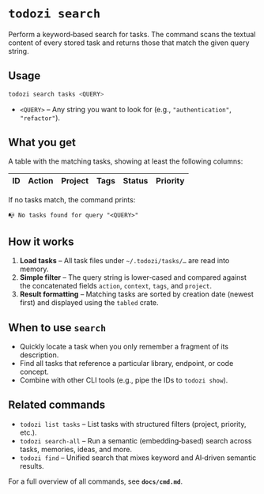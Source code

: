 # `todozi search`

Perform a keyword‑based search for tasks.
The command scans the textual content of every stored task and returns those that match the given query string.

## Usage

```sh
todozi search tasks <QUERY>
```

- `<QUERY>` – Any string you want to look for (e.g., `"authentication"`, `"refactor"`).

## What you get

A table with the matching tasks, showing at least the following columns:

| ID | Action | Project | Tags | Status | Priority |
|----|--------|---------|------|--------|----------|

If no tasks match, the command prints:

```
📭 No tasks found for query "<QUERY>"
```

## How it works

1. **Load tasks** – All task files under `~/.todozi/tasks/…` are read into memory.
2. **Simple filter** – The query string is lower‑cased and compared against the concatenated fields `action`, `context`, `tags`, and `project`.
3. **Result formatting** – Matching tasks are sorted by creation date (newest first) and displayed using the `tabled` crate.

## When to use `search`

- Quickly locate a task when you only remember a fragment of its description.
- Find all tasks that reference a particular library, endpoint, or code concept.
- Combine with other CLI tools (e.g., pipe the IDs to `todozi show`).

## Related commands

- `todozi list tasks` – List tasks with structured filters (project, priority, etc.).
- `todozi search-all` – Run a semantic (embedding‑based) search across tasks, memories, ideas, and more.
- `todozi find` – Unified search that mixes keyword and AI‑driven semantic results.

For a full overview of all commands, see **`docs/cmd.md`**.
